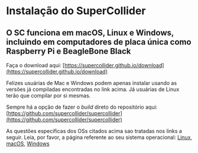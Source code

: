 # Instalação do SuperCollider

## O SC funciona em macOS, Linux e Windows, incluindo em computadores de placa única como Raspberry Pi e BeagleBone Black

Faça o download aqui: [https://supercollider.github.io/download](https://supercollider.github.io/download)

Felizes usuárias de Mac e Windows podem apenas instalar usando as versões já compiladas encontradas no link acima. Já usuárias de Linux terão que compilar por si mesmas.

Sempre há a opção de fazer o *build* direto do repositório aqui: [https://github.com/supercollider/supercollider](https://github.com/supercollider/supercollider)

As questões especificas dos OSs citados acima sao tratadas nos links a seguir. Leia, por favor, a página referente ao seu sistema operacional:
[Linux](https://github.com/supercollider/supercollider/blob/develop/README_LINUX.md), [macOS](https://github.com/supercollider/supercollider/blob/develop/README_MACOS.md), [Windows](https://github.com/supercollider/supercollider/blob/develop/README_WINDOWS.md)
